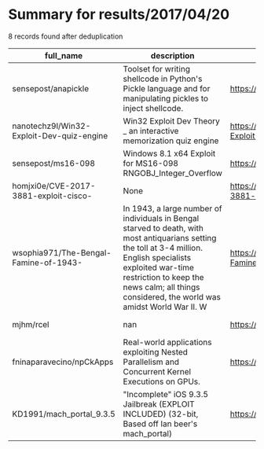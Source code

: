 
# Summary for results/2017/04/20
    
8 records found after deduplication

| full_name | description | html_url | matched_list | matched_count | pushed_at | size | stargazers_count | language | forks_count |
|-------------------------------------------|------------------------------------------------------------------------------------------------------------------------------------------------------------------------------------------------------------------------------------------------------------------|--------------------------------------------------------------|----------------------|-----------------|---------------------------|--------|--------------------|------------|---------------|
| sensepost/anapickle | Toolset for writing shellcode in Python's Pickle language and for manipulating pickles to inject shellcode. | https://github.com/sensepost/anapickle | ['shellcode'] | 1 | 2017-04-20 22:17:51+00:00 | 104 | 71 | Python | 14 |
| nanotechz9l/Win32-Exploit-Dev-quiz-engine | Win32 Exploit Dev Theory _ an interactive memorization quiz engine | https://github.com/nanotechz9l/Win32-Exploit-Dev-quiz-engine | ['exploit'] | 1 | 2017-04-20 22:23:33+00:00 | 18 | 1 | Ruby | 3 |
| sensepost/ms16-098 | Windows 8.1 x64 Exploit for MS16-098 RNGOBJ_Integer_Overflow | https://github.com/sensepost/ms16-098 | ['exploit'] | 1 | 2017-04-20 20:44:25+00:00 | 177 | 94 | C | 56 |
| homjxi0e/CVE-2017-3881-exploit-cisco- | None | https://github.com/homjxi0e/CVE-2017-3881-exploit-cisco- | ['cve-2', 'exploit'] | 2 | 2017-04-20 00:52:56+00:00 | 1 | 2 | Ruby | 5 |
| wsophia971/The-Bengal-Famine-of-1943- | In 1943, a large number of individuals in Bengal starved to death, with most antiquarians setting the toll at 3-4 million. English specialists exploited war-time restriction to keep the news calm; all things considered, the world was amidst World War II. W | https://github.com/wsophia971/The-Bengal-Famine-of-1943- | ['exploit'] | 1 | 2017-04-20 12:12:27+00:00 | 0 | 0 | | 0 |
| mjhm/rcel | nan | https://github.com/mjhm/rcel | ['rce'] | 1 | 2017-04-20 15:05:16+00:00 | 15 | 0 | JavaScript | 0 |
| fninaparavecino/npCkApps | Real-world applications exploiting Nested Parallelism and Concurrent Kernel Executions on GPUs. | https://github.com/fninaparavecino/npCkApps | ['exploit'] | 1 | 2017-04-20 16:58:34+00:00 | 6668 | 1 | Cuda | 0 |
| KD1991/mach_portal_9.3.5 | "Incomplete" iOS 9.3.5 Jailbreak (EXPLOIT INCLUDED) (32-bit, Based off Ian beer's mach_portal) | https://github.com/KD1991/mach_portal_9.3.5 | ['exploit'] | 1 | 2017-04-20 01:55:32+00:00 | 46 | 3 | C | 0 |
